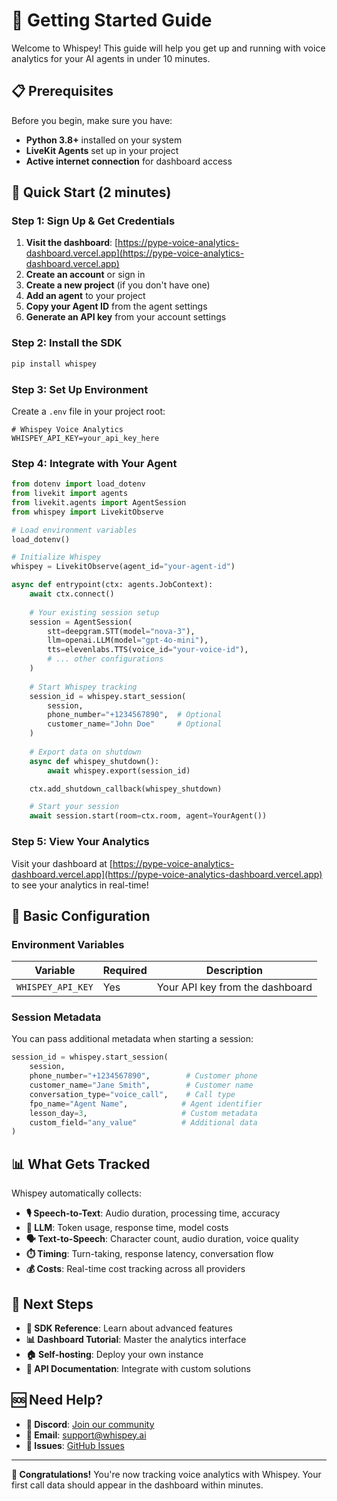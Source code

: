 # 🚀 Getting Started Guide

Welcome to Whispey! This guide will help you get up and running with voice analytics for your AI agents in under 10 minutes.

## 📋 Prerequisites

Before you begin, make sure you have:

- **Python 3.8+** installed on your system
- **LiveKit Agents** set up in your project
- **Active internet connection** for dashboard access

## 🎯 Quick Start (2 minutes)

### Step 1: Sign Up & Get Credentials

1. **Visit the dashboard**: [https://pype-voice-analytics-dashboard.vercel.app](https://pype-voice-analytics-dashboard.vercel.app)
2. **Create an account** or sign in
3. **Create a new project** (if you don't have one)
4. **Add an agent** to your project
5. **Copy your Agent ID** from the agent settings
6. **Generate an API key** from your account settings

### Step 2: Install the SDK

```bash
pip install whispey
```

### Step 3: Set Up Environment

Create a `.env` file in your project root:

```env
# Whispey Voice Analytics
WHISPEY_API_KEY=your_api_key_here
```

### Step 4: Integrate with Your Agent

```python
from dotenv import load_dotenv
from livekit import agents
from livekit.agents import AgentSession
from whispey import LivekitObserve

# Load environment variables
load_dotenv()

# Initialize Whispey
whispey = LivekitObserve(agent_id="your-agent-id")

async def entrypoint(ctx: agents.JobContext):
    await ctx.connect()
    
    # Your existing session setup
    session = AgentSession(
        stt=deepgram.STT(model="nova-3"),
        llm=openai.LLM(model="gpt-4o-mini"),
        tts=elevenlabs.TTS(voice_id="your-voice-id"),
        # ... other configurations
    )
    
    # Start Whispey tracking
    session_id = whispey.start_session(
        session,
        phone_number="+1234567890",  # Optional
        customer_name="John Doe"     # Optional
    )
    
    # Export data on shutdown
    async def whispey_shutdown():
        await whispey.export(session_id)

    ctx.add_shutdown_callback(whispey_shutdown)

    # Start your session
    await session.start(room=ctx.room, agent=YourAgent())
```

### Step 5: View Your Analytics

Visit your dashboard at [https://pype-voice-analytics-dashboard.vercel.app](https://pype-voice-analytics-dashboard.vercel.app) to see your analytics in real-time!

## 🔧 Basic Configuration

### Environment Variables

| Variable | Required | Description |
|----------|----------|-------------|
| `WHISPEY_API_KEY` | Yes | Your API key from the dashboard |

### Session Metadata

You can pass additional metadata when starting a session:

```python
session_id = whispey.start_session(
    session,
    phone_number="+1234567890",        # Customer phone
    customer_name="Jane Smith",        # Customer name
    conversation_type="voice_call",    # Call type
    fpo_name="Agent Name",            # Agent identifier
    lesson_day=3,                     # Custom metadata
    custom_field="any_value"          # Additional data
)
```

## 📊 What Gets Tracked

Whispey automatically collects:

- **🎙️ Speech-to-Text**: Audio duration, processing time, accuracy
- **🧠 LLM**: Token usage, response time, model costs
- **🗣️ Text-to-Speech**: Character count, audio duration, voice quality
- **⏱️ Timing**: Turn-taking, response latency, conversation flow
- **💰 Costs**: Real-time cost tracking across all providers

## 🎯 Next Steps

- **📖 SDK Reference**: Learn about advanced features
- **📊 Dashboard Tutorial**: Master the analytics interface
- **🏠 Self-hosting**: Deploy your own instance
- **🔌 API Documentation**: Integrate with custom solutions

## 🆘 Need Help?

- **💬 Discord**: [Join our community](https://discord.gg/pypeai)
- **📧 Email**: support@whispey.ai
- **🐛 Issues**: [GitHub Issues](https://github.com/PYPE-AI-MAIN/whispey/issues)

---

**🎉 Congratulations!** You're now tracking voice analytics with Whispey. Your first call data should appear in the dashboard within minutes. 